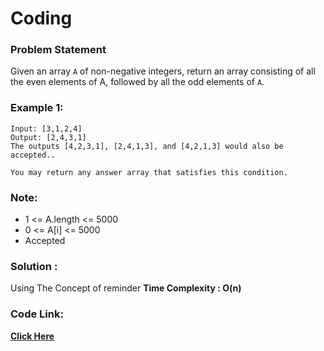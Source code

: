 # Coding
### Problem Statement

Given an array `A` of non-negative integers, return an array consisting of all the even elements of A, followed by all the odd elements of `A`.


### Example 1:

```
Input: [3,1,2,4]
Output: [2,4,3,1]
The outputs [4,2,3,1], [2,4,1,3], and [4,2,1,3] would also be accepted..

You may return any answer array that satisfies this condition.
```

 
### Note:

- 1 <= A.length <= 5000
- 0 <= A[i] <= 5000
- Accepted
 
 

### Solution :
 Using The Concept of reminder 
 **Time Complexity : O(n)** 
 
 ### Code Link:
 
 [**Click Here**](https://github.com/imgauravsin/Coding/blob/master/LEETCODE/Palindrome%20Number/Palindrome%20Number.cpp)
 
 